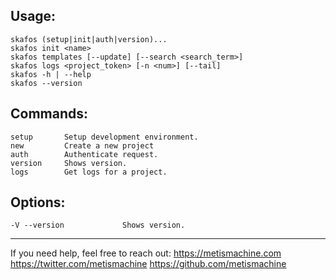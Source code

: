 ## Usage:
    skafos (setup|init|auth|version)...
    skafos init <name>
    skafos templates [--update] [--search <search_term>]
    skafos logs <project_token> [-n <num>] [--tail]
    skafos -h | --help
    skafos --version
## Commands:
    setup       Setup development environment.
    new         Create a new project
    auth        Authenticate request.    
    version     Shows version.
    logs        Get logs for a project.
## Options:
    -V --version             Shows version.

---

If you need help, feel free to reach out:
    https://metismachine.com
    https://twitter.com/metismachine
    https://github.com/metismachine
